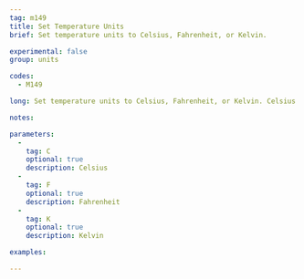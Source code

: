```yaml
---
tag: m149
title: Set Temperature Units
brief: Set temperature units to Celsius, Fahrenheit, or Kelvin.

experimental: false
group: units

codes:
  - M149

long: Set temperature units to Celsius, Fahrenheit, or Kelvin. Celsius is the default.

notes:

parameters:
  -
    tag: C
    optional: true
    description: Celsius
  -
    tag: F
    optional: true
    description: Fahrenheit
  -
    tag: K
    optional: true
    description: Kelvin

examples:

---
```


